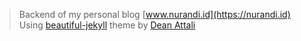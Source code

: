 > Backend of my personal blog [www.nurandi.id](https://nurandi.id)
> Using [beautiful-jekyll](https://github.com/daattali/beautiful-jekyll) theme by [Dean Attali](http://deanattali.com)


